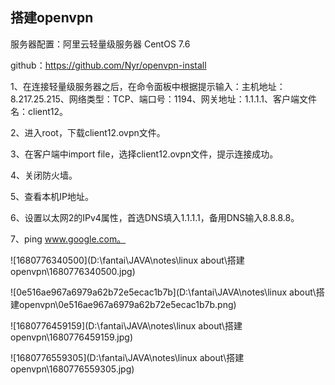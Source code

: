 ## 搭建openvpn

服务器配置：阿里云轻量级服务器 CentOS 7.6 

github：https://github.com/Nyr/openvpn-install

1、在连接轻量级服务器之后，在命令面板中根据提示输入：主机地址：8.217.25.215、网络类型：TCP、端口号：1194、网关地址：1.1.1.1、客户端文件名：client12。

2、进入root，下载client12.ovpn文件。

3、在客户端中import file，选择client12.ovpn文件，提示连接成功。

4、关闭防火墙。

5、查看本机IP地址。

6、设置以太网2的IPv4属性，首选DNS填入1.1.1.1，备用DNS输入8.8.8.8。

7、ping www.google.com。

![1680776340500](D:\fantai\JAVA\notes\linux about\搭建openvpn\1680776340500.jpg)

![0e516ae967a6979a62b72e5ecac1b7b](D:\fantai\JAVA\notes\linux about\搭建openvpn\0e516ae967a6979a62b72e5ecac1b7b.png)

![1680776459159](D:\fantai\JAVA\notes\linux about\搭建openvpn\1680776459159.jpg)

![1680776559305](D:\fantai\JAVA\notes\linux about\搭建openvpn\1680776559305.jpg)